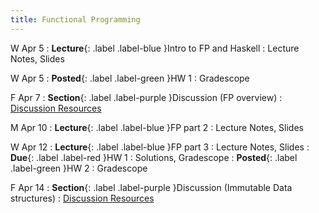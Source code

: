```yaml
---
title: Functional Programming
---
```


W Apr 5
: **Lecture**{: .label .label-blue }Intro to FP and Haskell
  : Lecture Notes, Slides

W Apr 5
: **Posted**{: .label .label-green }HW 1
  : Gradescope

F Apr 7
: **Section**{: .label .label-purple }Discussion (FP overview)
  : [Discussion Resources](https://drive.google.com/drive/folders/1TBOqhuq2-JFEcW0KNkbnC6UXtpGUsATe)

M Apr 10
: **Lecture**{: .label .label-blue }FP part 2
  : Lecture Notes, Slides

W Apr 12
: **Lecture**{: .label .label-blue }FP part 3
  : Lecture Notes, Slides
: **Due**{: .label .label-red }HW 1
  : Solutions, Gradescope
: **Posted**{: .label .label-green }HW 2
  : Gradescope

F Apr 14
: **Section**{: .label .label-purple }Discussion (Immutable Data structures)
  : [Discussion Resources](https://drive.google.com/drive/folders/1TBOqhuq2-JFEcW0KNkbnC6UXtpGUsATe)
